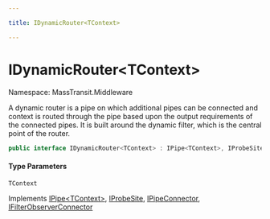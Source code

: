 ```yaml
---

title: IDynamicRouter<TContext>

---
```


# IDynamicRouter\<TContext\>

Namespace: MassTransit.Middleware

A dynamic router is a pipe on which additional pipes can be connected and context is
 routed through the pipe based upon the output requirements of the connected pipes. It is built
 around the dynamic filter, which is the central point of the router.

```csharp
public interface IDynamicRouter<TContext> : IPipe<TContext>, IProbeSite, IPipeConnector, IFilterObserverConnector
```

#### Type Parameters

`TContext`<br/>

Implements [IPipe\<TContext\>](../../masstransit-abstractions/masstransit/ipipe-1), [IProbeSite](../../masstransit-abstractions/masstransit/iprobesite), [IPipeConnector](../masstransit-middleware/ipipeconnector), [IFilterObserverConnector](../../masstransit-abstractions/masstransit/ifilterobserverconnector)
